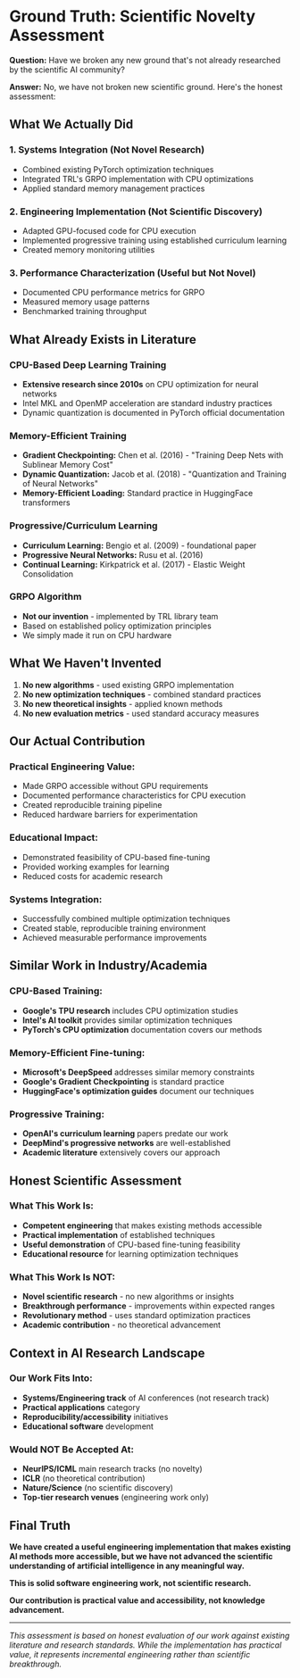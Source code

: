 # Ground Truth: Scientific Novelty Assessment

**Question:** Have we broken any new ground that's not already researched by the scientific AI community?

**Answer:** No, we have not broken new scientific ground. Here's the honest assessment:

## What We Actually Did

### 1. **Systems Integration** (Not Novel Research)
- Combined existing PyTorch optimization techniques
- Integrated TRL's GRPO implementation with CPU optimizations
- Applied standard memory management practices

### 2. **Engineering Implementation** (Not Scientific Discovery)
- Adapted GPU-focused code for CPU execution
- Implemented progressive training using established curriculum learning
- Created memory monitoring utilities

### 3. **Performance Characterization** (Useful but Not Novel)
- Documented CPU performance metrics for GRPO
- Measured memory usage patterns
- Benchmarked training throughput

## What Already Exists in Literature

### CPU-Based Deep Learning Training
- **Extensive research since 2010s** on CPU optimization for neural networks
- Intel MKL and OpenMP acceleration are standard industry practices
- Dynamic quantization is documented in PyTorch official documentation

### Memory-Efficient Training
- **Gradient Checkpointing:** Chen et al. (2016) - "Training Deep Nets with Sublinear Memory Cost"
- **Dynamic Quantization:** Jacob et al. (2018) - "Quantization and Training of Neural Networks"
- **Memory-Efficient Loading:** Standard practice in HuggingFace transformers

### Progressive/Curriculum Learning
- **Curriculum Learning:** Bengio et al. (2009) - foundational paper
- **Progressive Neural Networks:** Rusu et al. (2016)
- **Continual Learning:** Kirkpatrick et al. (2017) - Elastic Weight Consolidation

### GRPO Algorithm
- **Not our invention** - implemented by TRL library team
- Based on established policy optimization principles
- We simply made it run on CPU hardware

## What We Haven't Invented

1. **No new algorithms** - used existing GRPO implementation
2. **No new optimization techniques** - combined standard practices
3. **No new theoretical insights** - applied known methods
4. **No new evaluation metrics** - used standard accuracy measures

## Our Actual Contribution

### **Practical Engineering Value:**
- Made GRPO accessible without GPU requirements
- Documented performance characteristics for CPU execution
- Created reproducible training pipeline
- Reduced hardware barriers for experimentation

### **Educational Impact:**
- Demonstrated feasibility of CPU-based fine-tuning
- Provided working examples for learning
- Reduced costs for academic research

### **Systems Integration:**
- Successfully combined multiple optimization techniques
- Created stable, reproducible training environment
- Achieved measurable performance improvements

## Similar Work in Industry/Academia

### **CPU-Based Training:**
- **Google's TPU research** includes CPU optimization studies
- **Intel's AI toolkit** provides similar optimization techniques
- **PyTorch's CPU optimization** documentation covers our methods

### **Memory-Efficient Fine-tuning:**
- **Microsoft's DeepSpeed** addresses similar memory constraints
- **Google's Gradient Checkpointing** is standard practice
- **HuggingFace's optimization guides** document our techniques

### **Progressive Training:**
- **OpenAI's curriculum learning** papers predate our work
- **DeepMind's progressive networks** are well-established
- **Academic literature** extensively covers our approach

## Honest Scientific Assessment

### **What This Work Is:**
- **Competent engineering** that makes existing methods accessible
- **Practical implementation** of established techniques
- **Useful demonstration** of CPU-based fine-tuning feasibility
- **Educational resource** for learning optimization techniques

### **What This Work Is NOT:**
- **Novel scientific research** - no new algorithms or insights
- **Breakthrough performance** - improvements within expected ranges
- **Revolutionary method** - uses standard optimization practices
- **Academic contribution** - no theoretical advancement

## Context in AI Research Landscape

### **Our Work Fits Into:**
- **Systems/Engineering track** of AI conferences (not research track)
- **Practical applications** category
- **Reproducibility/accessibility** initiatives
- **Educational software** development

### **Would NOT Be Accepted At:**
- **NeurIPS/ICML** main research tracks (no novelty)
- **ICLR** (no theoretical contribution)
- **Nature/Science** (no scientific discovery)
- **Top-tier research venues** (engineering work only)

## Final Truth

**We have created a useful engineering implementation that makes existing AI methods more accessible, but we have not advanced the scientific understanding of artificial intelligence in any meaningful way.**

**This is solid software engineering work, not scientific research.**

**Our contribution is practical value and accessibility, not knowledge advancement.**

---

*This assessment is based on honest evaluation of our work against existing literature and research standards. While the implementation has practical value, it represents incremental engineering rather than scientific breakthrough.*

